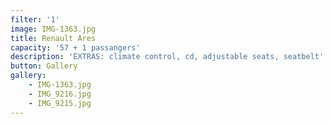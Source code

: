 ```yaml
---
filter: '1'
image: IMG-1363.jpg
title: Renault Ares
capacity: '57 + 1 passangers'
description: 'EXTRAS: climate control, cd, adjustable seats, seatbelt'
button: Gallery
gallery:
    - IMG-1363.jpg
    - IMG_9216.jpg
    - IMG_9215.jpg
---
```

